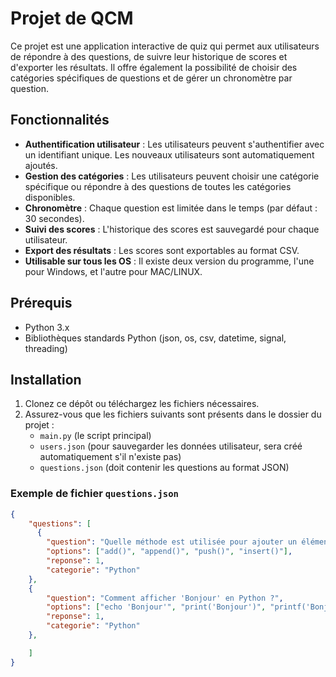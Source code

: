 # Projet de QCM 

Ce projet est une application interactive de quiz qui permet aux utilisateurs de répondre à des questions, de suivre leur historique de scores et d'exporter les résultats. Il offre également la possibilité de choisir des catégories spécifiques de questions et de gérer un chronomètre par question.

## Fonctionnalités

- **Authentification utilisateur** : Les utilisateurs peuvent s'authentifier avec un identifiant unique. Les nouveaux utilisateurs sont automatiquement ajoutés.
- **Gestion des catégories** : Les utilisateurs peuvent choisir une catégorie spécifique ou répondre à des questions de toutes les catégories disponibles.
- **Chronomètre** : Chaque question est limitée dans le temps (par défaut : 30 secondes).
- **Suivi des scores** : L'historique des scores est sauvegardé pour chaque utilisateur.
- **Export des résultats** : Les scores sont exportables au format CSV.
- **Utilisable sur tous les OS** : Il existe deux version du programme, l'une pour Windows, et l'autre pour MAC/LINUX.

## Prérequis

- Python 3.x
- Bibliothèques standards Python (json, os, csv, datetime, signal, threading)

## Installation

1. Clonez ce dépôt ou téléchargez les fichiers nécessaires.
2. Assurez-vous que les fichiers suivants sont présents dans le dossier du projet :
   - `main.py` (le script principal)
   - `users.json` (pour sauvegarder les données utilisateur, sera créé automatiquement s'il n'existe pas)
   - `questions.json` (doit contenir les questions au format JSON)

### Exemple de fichier `questions.json`
```json
{
    "questions": [
      {
        "question": "Quelle méthode est utilisée pour ajouter un élément à une liste en Python ?",
        "options": ["add()", "append()", "push()", "insert()"],
        "reponse": 1,
        "categorie": "Python"
    },
    {
        "question": "Comment afficher 'Bonjour' en Python ?",
        "options": ["echo 'Bonjour'", "print('Bonjour')", "printf('Bonjour')", "cout << 'Bonjour'"],
        "reponse": 1,
        "categorie": "Python"
    },

    ]
}
